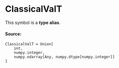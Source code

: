 # ClassicalValT

This symbol is a **type alias**.



#### Source:

<pre class="devsite-click-to-copy prettyprint lang-py tfo-signature-link">
<code>ClassicalValT = Union[
    int,
    numpy.integer,
    numpy.ndarray[Any, numpy.dtype[numpy.integer]]
]
</code></pre>



<!-- Placeholder for "Used in" -->
